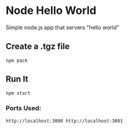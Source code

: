 # Node Hello World

Simple node.js app that servers "hello world"



## Create a .tgz file

`npm pack`

## Run It

`npm start`

### Ports Used:
`http://localhost:3000
http://localhost:3001`